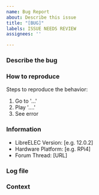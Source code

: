 ```yaml
---
name: Bug Report
about: Describe this issue
title: "[BUG]"
labels: ISSUE NEEDS REVIEW
assignees: ''

---
```


<!-- Before making a bug report please visit https//forum.libreelec.tv where -->
<!-- a large community exists to help and support you. -->

<!-- Opening a bug report without triaging the issue in the forum first will -->
<!-- probably result in the report being closed, with an instruction to visit -->
<!-- the forum for support. -->

### Describe the bug
<!-- A clear description of what the bug is. -->

### How to reproduce
Steps to reproduce the behavior:
1. Go to '...'
2. Play '....'
3. See error

### Information
 - LibreELEC Version: [e.g. 12.0.2]
 - Hardware Platform: [e.g. RPi4]
 - Forum Thread: [URL]

### Log file
<!-- Add debug log files (https://libreelec.wiki/how_to/provide_logfile) that we can search for errors. -->

### Context
<!-- Add any context about the problem here. -->

